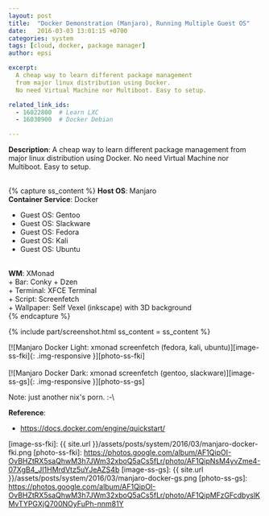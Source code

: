 ```yaml
---
layout: post
title:  "Docker Demonstration (Manjaro), Running Multiple Guest OS"
date:   2016-03-03 13:01:15 +0700
categories: system
tags: [cloud, docker, package manager]
author: epsi

excerpt: 
  A cheap way to learn different package management 
  from major linux distribution using Docker.
  No need Virtual Machine nor Multiboot. Easy to setup.

related_link_ids: 
  - 16022800  # Learn LXC
  - 16030900  # Docker Debian   

---
```


**Description**: A cheap way to learn different package management from major linux distribution using Docker. No need Virtual Machine nor Multiboot. Easy to setup.
<br/><br/>

{% capture ss_content %}
<strong>Host OS</strong>: Manjaro<br/>
<strong>Container Service</strong>: Docker<br/>
  + Guest OS: Gentoo<br/>
  + Guest OS: Slackware<br/>
  + Guest OS: Fedora<br/>
  + Guest OS: Kali<br/>
  + Guest OS: Ubuntu<br/>
<br/>
<strong>WM</strong>: XMonad<br/>
  + Bar: Conky + Dzen<br/>
  + Terminal: XFCE Terminal<br/>
  + Script: Screenfetch<br/>
  + Wallpaper: Self Vexel (inkscape) with 3D background<br/>
{% endcapture %}

{% include part/screenshot.html ss_content = ss_content %}

[![Manjaro Docker Light: xmonad screenfetch (fedora, kali, ubuntu)][image-ss-fki]{: .img-responsive }][photo-ss-fki]
<br/><br/>
[![Manjaro Docker Dark: xmonad screenfetch (gentoo, slackware)][image-ss-gs]{: .img-responsive }][photo-ss-gs]
<br/>

Note: just another nix's porn. :-\ <br/>

**Reference**:<br/>

* <https://docs.docker.com/engine/quickstart/>

[//]: <> ( -- -- -- links below -- -- -- )

[image-ss-fki]: {{ site.url }}/assets/posts/system/2016/03/manjaro-docker-fki.png
[photo-ss-fki]: https://photos.google.com/album/AF1QipOI-OvBHZtRX5saQhwM3h7JWm32xboQ5aCs5fLr/photo/AF1QipNsM4yvZme4-07XgB4_JI1HMrdVtz5uYJeAZS4b
[image-ss-gs]: {{ site.url }}/assets/posts/system/2016/03/manjaro-docker-gs.png
[photo-ss-gs]: https://photos.google.com/album/AF1QipOI-OvBHZtRX5saQhwM3h7JWm32xboQ5aCs5fLr/photo/AF1QipMFzGFcdbyslKMvTYPGXjQ700NOyFuPh-nnm81Y
